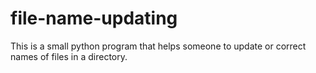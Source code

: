 # file-name-updating
 This is a small python program that helps someone to update or correct names of files in a directory.
